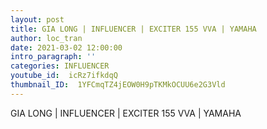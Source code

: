 ```yaml
---
layout: post
title: GIA LONG | INFLUENCER | EXCITER 155 VVA | YAMAHA 
author: loc_tran
date: 2021-03-02 12:00:00
intro_paragraph: ''
categories: INFLUENCER
youtube_id:  icRz7ifkdqQ
thumbnail_ID:  1YFCmqTZ4jEOW0H9pTKMkOCUU6e2G3Vld
---
```

GIA LONG | INFLUENCER | EXCITER 155 VVA | YAMAHA 

